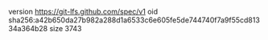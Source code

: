 version https://git-lfs.github.com/spec/v1
oid sha256:a42b650da27b982a288d1a6533c6e605fe5de744740f7a9f55cd81334a364b28
size 3743
